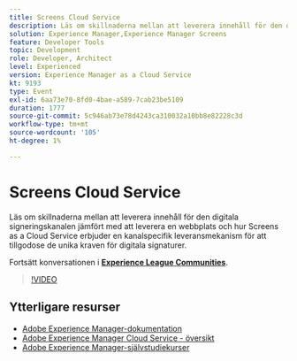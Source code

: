 ```yaml
---
title: Screens Cloud Service
description: Läs om skillnaderna mellan att leverera innehåll för den digitala signeringskanalen jämfört med att leverera en webbplats och hur Screens as a Cloud Service erbjuder en kanalspecifik leveransmekanism för att tillgodose de unika kraven för digitala signaturer.
solution: Experience Manager,Experience Manager Screens
feature: Developer Tools
topic: Development
role: Developer, Architect
level: Experienced
version: Experience Manager as a Cloud Service
kt: 9193
type: Event
exl-id: 6aa73e70-8fd0-4bae-a589-7cab23be5109
duration: 1777
source-git-commit: 5c946ab73e78d4243ca310032a10bb8e82228c3d
workflow-type: tm+mt
source-wordcount: '105'
ht-degree: 1%

---
```


# Screens Cloud Service

Läs om skillnaderna mellan att leverera innehåll för den digitala signeringskanalen jämfört med att leverera en webbplats och hur Screens as a Cloud Service erbjuder en kanalspecifik leveransmekanism för att tillgodose de unika kraven för digitala signaturer.

Fortsätt konversationen i **[Experience League Communities](https://adobe.ly/3umX8Be)**.

>[!VIDEO](https://video.tv.adobe.com/v/337885/?quality=12&learn=on&hidetitle=true)

## Ytterligare resurser

- [Adobe Experience Manager-dokumentation](https://experienceleague.adobe.com/docs/experience-manager-cloud-service.html?lang=sv-SE)
- [Adobe Experience Manager Cloud Service - översikt](https://experienceleague.adobe.com/docs/experience-manager-cloud-service/overview/home.html?lang=sv-SE)
- [Adobe Experience Manager-självstudiekurser](https://experienceleague.adobe.com/docs/experience-manager-tutorials.html?lang=sv-SE)

